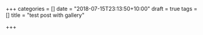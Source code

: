 +++
categories = []
date = "2018-07-15T23:13:50+10:00"
draft = true
tags = []
title = "test post with gallery"

+++
